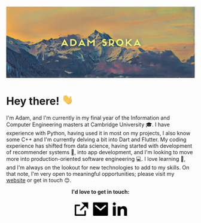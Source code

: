 [![Title Photo](/img/header.jpg)](http://adamsroka.io)

# Hey there! <img src="/img/wave.gif" width="30px">

I'm Adam, and I'm currently in my final year of the Information and Computer Engineering masters at Cambridge University 🎓. I have experience with Python, having used it in most on my projects, I also know some C++ and I'm currently delving a bit into Dart and Flutter. My coding experience has shifted from data science, having started with development of recommender systems 🤖, into app development, and I'm looking to move more into production-oriented software engineering 💻. I love learning 💙, and I'm always on the lookout for new technologies to add to my skills. On that note, I'm very open to meaningful opportunities; please visit my [website](https://adam.sr) or get in touch 😊.


<p align="center">
  <b>I'd love to get in touch:<b>
    <p align="center">
    <a href="https://adam.sr" alt="My site"><img src="/img/external-link-fill.svg"></a>
      <a href="mailto:as.idealizing@slmail.me" alt="Contact me"><img src="/img/mail-fill.svg"></a>
    <a href="https://www.linkedin.com/in/adam-sroka" alt="Linkedin"><img src="/img/linkedin-fill.svg"></a>
  </p>
</p>
